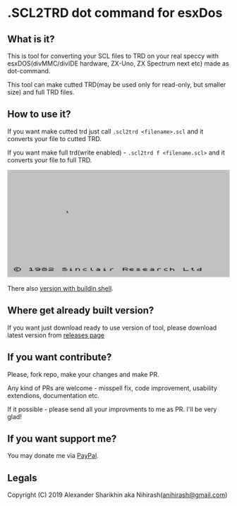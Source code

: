 # .SCL2TRD dot command for esxDos

## What is it?

This is tool for converting your SCL files to TRD on your real speccy with esxDOS(divMMC/divIDE hardware, ZX-Uno, ZX Spectrum next etc) made as dot-command.

This tool can make cutted TRD(may be used only for read-only, but smaller size) and full TRD files.  

## How to use it?

If you want make cutted trd just call `.scl2trd <filename>.scl` and it converts your file to cutted TRD.

If you want make full trd(write enabled) - `.scl2trd f <filename.scl>` and it converts your file to full TRD.

![Demo](doc/usage.gif)

There also [version with buildin shell](https://github.com/nihirash/esxdos-scl2trd).

## Where get already built version?

If you want just download ready to use version of tool, please download latest version from [releases page](https://github.com/nihirash/esxdos-scl2trd-dot/releases)

## If you want contribute?

Please, fork repo, make your changes and make PR.

Any kind of PRs are welcome - misspell fix, code improvement, usability extendions, documentation etc.

If it possible - please send all your improvments to me as PR. I'll be very glad!

## If you want support me?

You may donate me via [PayPal](https://www.paypal.me/pinport).  

## Legals

Copyright (C) 2019 Alexander Sharikhin aka Nihirash(anihirash@gmail.com)